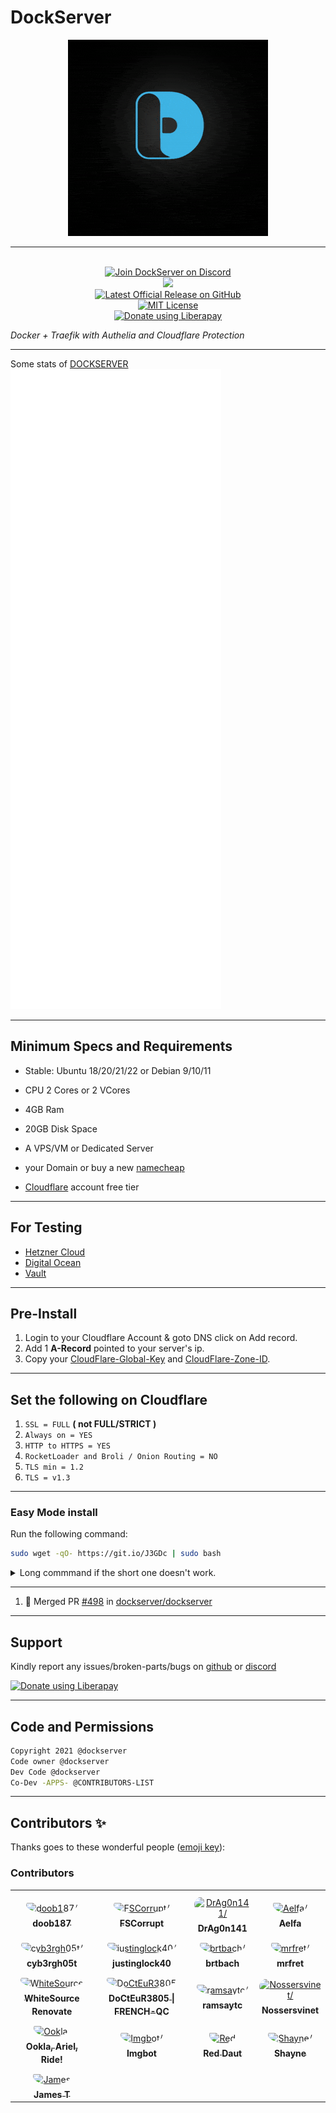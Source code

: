 # **DockServer**

<p align="center">
    <a href="https://dockserver.io">
      <img src="https://raw.githubusercontent.com/dockserver/dockserver/master/wiki/docs/img/dockservee_animated.gif" alt="Join DockServer community">
    </a>
</p>

----- 

<p align="center">
    </br>
    <a href="https://discord.gg/FYSvu83caM">
        <img src="https://discord.com/api/guilds/830478558995415100/widget.png?label=Discord%20Server&logo=discord" alt="Join DockServer on Discord">
    </a>
    </br>
    <img src="https://img.shields.io/liberapay/receives/dockserver.svg?logo=liberapay">
    </br>
    <a href="https://github.com/dockserver/dockserver/releases/latest">
        <img src="https://img.shields.io/github/v/release/dockserver/dockserver?include_prereleases&label=Latest%20Release&logo=github" alt="Latest Official Release on GitHub">
    </a>
    </br>
    <a href="https://github.com/dockserver/dockserver/blob/master/LICENSE">
        <img src="https://img.shields.io/github/license/dockserver/dockserver?label=License&logo=mit" alt="MIT License">
    </a>
    </br>
    <noscript>
      <a href="https://liberapay.com/dockserver/donate">
      <img alt="Donate using Liberapay" src="https://liberapay.com/assets/widgets/donate.svg"></a>
    </noscript>
</p>


_Docker + Traefik with Authelia and Cloudflare Protection_


---

Some stats of [DOCKSERVER](https://dockserver.io)![metrics](https://raw.githubusercontent.com/dockserver/dockserver/master/github-metrics.svg)


--- 


## Minimum Specs and Requirements

- Stable: Ubuntu 18/20/21/22 or Debian 9/10/11

- CPU 2 Cores or 2 VCores
- 4GB Ram
- 20GB Disk Space

- A VPS/VM or Dedicated Server
- your Domain or buy a new [namecheap](https://www.namecheap.com/)
- [Cloudflare](https://dash.cloudflare.com/sign-up) account free tier

---


## For Testing

- [Hetzner Cloud](https://www.hetzner.com/de/cloud)
- [Digital Ocean](https://www.digitalocean.com/)
- [Vault](https://www.vultr.com/)


---


## Pre-Install

1. Login to your Cloudflare Account & goto DNS click on Add record.
1. Add 1 **A-Record** pointed to your server's ip.
1. Copy your [CloudFlare-Global-Key](https://support.cloudflare.com/hc/en-us/articles/200167836-Managing-API-Tokens-and-Keys) and [CloudFlare-Zone-ID](https://support.cloudflare.com/hc/en-us/articles/200167836-Managing-API-Tokens-and-Keys).


---


## Set the following on Cloudflare

1. `SSL = FULL` **( not FULL/STRICT )**
1. `Always on = YES`
1. `HTTP to HTTPS = YES`
1. `RocketLoader and Broli / Onion Routing = NO`
1. `TLS min = 1.2`
1. `TLS = v1.3`


---


### Easy Mode install

Run the following command:

```sh
sudo wget -qO- https://git.io/J3GDc | sudo bash
```

<details>
  <summary>Long commmand if the short one doesn't work.</summary>
  <br />

```sh
sudo wget -qO- https://raw.githubusercontent.com/dockserver/dockserver/master/wgetfile.sh | sudo bash
```

</details>


---

<!--START_SECTION:activity-->

1. 🎉 Merged PR [#498](https://github.com/dockserver/dockserver/pull/498) in [dockserver/dockserver](https://github.com/dockserver/dockserver)
<!--END_SECTION:activity-->


---

## Support

Kindly report any issues/broken-parts/bugs on [github](https://github.com/dockserver/dockserver/issues) or [discord](https://discord.gg/A7h7bKBCVa)

<noscript><a href="https://liberapay.com/dockserver/donate"><img alt="Donate using Liberapay" src="https://liberapay.com/assets/widgets/donate.svg"></a></noscript>

---

## Code and Permissions

```sh
Copyright 2021 @dockserver
Code owner @dockserver
Dev Code @dockserver
Co-Dev -APPS- @CONTRIBUTORS-LIST
```

---

## Contributors ✨

Thanks goes to these wonderful people ([emoji key](https://allcontributors.org/docs/en/emoji-key)):

<!-- ALL-CONTRIBUTORS-LIST:START - Do not remove or modify this section -->
<!-- prettier-ignore-start -->
<!-- markdownlint-disable -->

### Contributors

<table>
<tr>
    <td align="center" style="word-wrap: break-word; width: 75.0; height: 75.0">
        <a href=https://github.com/doob187>
            <img src=https://avatars.githubusercontent.com/u/60312740?v=4 width="50;"  style="border-radius:50%;align-items:center;justify-content:center;overflow:hidden;padding-top:10px" alt=doob187/>
            <br />
            <sub style="font-size:14px"><b>doob187</b></sub>
        </a>
    </td>
    <td align="center" style="word-wrap: break-word; width: 75.0; height: 75.0">
        <a href=https://github.com/fscorrupt>
            <img src=https://avatars.githubusercontent.com/u/45659314?v=4 width="50;"  style="border-radius:50%;align-items:center;justify-content:center;overflow:hidden;padding-top:10px" alt=FSCorrupt/>
            <br />
            <sub style="font-size:14px"><b>FSCorrupt</b></sub>
        </a>
    </td>
    <td align="center" style="word-wrap: break-word; width: 75.0; height: 75.0">
        <a href=https://github.com/drag0n141>
            <img src=https://avatars.githubusercontent.com/u/44865095?v=4 width="50;"  style="border-radius:50%;align-items:center;justify-content:center;overflow:hidden;padding-top:10px" alt=DrAg0n141/>
            <br />
            <sub style="font-size:14px"><b>DrAg0n141</b></sub>
        </a>
    </td>
    <td align="center" style="word-wrap: break-word; width: 75.0; height: 75.0">
        <a href=https://github.com/aelfa>
            <img src=https://avatars.githubusercontent.com/u/60222501?v=4 width="50;"  style="border-radius:50%;align-items:center;justify-content:center;overflow:hidden;padding-top:10px" alt=Aelfa/>
            <br />
            <sub style="font-size:14px"><b>Aelfa</b></sub>
        </a>
    </td>
</tr>
<tr>
    <td align="center" style="word-wrap: break-word; width: 75.0; height: 75.0">
        <a href=https://github.com/cyb3rgh05t>
            <img src=https://avatars.githubusercontent.com/u/5200101?v=4 width="50;"  style="border-radius:50%;align-items:center;justify-content:center;overflow:hidden;padding-top:10px" alt=cyb3rgh05t/>
            <br />
            <sub style="font-size:14px"><b>cyb3rgh05t</b></sub>
        </a>
    </td>
    <td align="center" style="word-wrap: break-word; width: 75.0; height: 75.0">
        <a href=https://github.com/justinglock40>
            <img src=https://avatars.githubusercontent.com/u/23133649?v=4 width="50;"  style="border-radius:50%;align-items:center;justify-content:center;overflow:hidden;padding-top:10px" alt=justinglock40/>
            <br />
            <sub style="font-size:14px"><b>justinglock40</b></sub>
        </a>
    </td>
    <td align="center" style="word-wrap: break-word; width: 75.0; height: 75.0">
        <a href=https://github.com/brtbach>
            <img src=https://avatars.githubusercontent.com/u/24246495?v=4 width="50;"  style="border-radius:50%;align-items:center;justify-content:center;overflow:hidden;padding-top:10px" alt=brtbach/>
            <br />
            <sub style="font-size:14px"><b>brtbach</b></sub>
        </a>
    </td>
    <td align="center" style="word-wrap: break-word; width: 75.0; height: 75.0">
        <a href=https://github.com/mrfret>
            <img src=https://avatars.githubusercontent.com/u/72273384?v=4 width="50;"  style="border-radius:50%;align-items:center;justify-content:center;overflow:hidden;padding-top:10px" alt=mrfret/>
            <br />
            <sub style="font-size:14px"><b>mrfret</b></sub>
        </a>
    </td>
</tr>
<tr>
    <td align="center" style="word-wrap: break-word; width: 75.0; height: 75.0">
        <a href=https://github.com/renovate-bot>
            <img src=https://avatars.githubusercontent.com/u/25180681?v=4 width="50;"  style="border-radius:50%;align-items:center;justify-content:center;overflow:hidden;padding-top:10px" alt=WhiteSource Renovate/>
            <br />
            <sub style="font-size:14px"><b>WhiteSource Renovate</b></sub>
        </a>
    </td>
    <td align="center" style="word-wrap: break-word; width: 75.0; height: 75.0">
        <a href=https://github.com/dan3805>
            <img src=https://avatars.githubusercontent.com/u/35934387?v=4 width="50;"  style="border-radius:50%;align-items:center;justify-content:center;overflow:hidden;padding-top:10px" alt=DoCtEuR3805 | FRENCH-QC/>
            <br />
            <sub style="font-size:14px"><b>DoCtEuR3805 | FRENCH-QC</b></sub>
        </a>
    </td>
    <td align="center" style="word-wrap: break-word; width: 75.0; height: 75.0">
        <a href=https://github.com/ramsaytc>
            <img src=https://avatars.githubusercontent.com/u/16809662?v=4 width="50;"  style="border-radius:50%;align-items:center;justify-content:center;overflow:hidden;padding-top:10px" alt=ramsaytc/>
            <br />
            <sub style="font-size:14px"><b>ramsaytc</b></sub>
        </a>
    </td>
    <td align="center" style="word-wrap: break-word; width: 75.0; height: 75.0">
        <a href=https://github.com/Nossersvinet>
            <img src=https://avatars.githubusercontent.com/u/83166809?v=4 width="50;"  style="border-radius:50%;align-items:center;justify-content:center;overflow:hidden;padding-top:10px" alt=Nossersvinet/>
            <br />
            <sub style="font-size:14px"><b>Nossersvinet</b></sub>
        </a>
    </td>
</tr>
<tr>
    <td align="center" style="word-wrap: break-word; width: 75.0; height: 75.0">
        <a href=https://github.com/ookla-ariel-ride>
            <img src=https://avatars.githubusercontent.com/u/42082417?v=4 width="50;"  style="border-radius:50%;align-items:center;justify-content:center;overflow:hidden;padding-top:10px" alt=Ookla, Ariel, Ride!/>
            <br />
            <sub style="font-size:14px"><b>Ookla, Ariel, Ride!</b></sub>
        </a>
    </td>
    <td align="center" style="word-wrap: break-word; width: 75.0; height: 75.0">
        <a href=https://github.com/ImgBotApp>
            <img src=https://avatars.githubusercontent.com/u/31427850?v=4 width="50;"  style="border-radius:50%;align-items:center;justify-content:center;overflow:hidden;padding-top:10px" alt=Imgbot/>
            <br />
            <sub style="font-size:14px"><b>Imgbot</b></sub>
        </a>
    </td>
    <td align="center" style="word-wrap: break-word; width: 75.0; height: 75.0">
        <a href=https://github.com/RedDaut>
            <img src=https://avatars.githubusercontent.com/u/78737369?v=4 width="50;"  style="border-radius:50%;align-items:center;justify-content:center;overflow:hidden;padding-top:10px" alt=Red Daut/>
            <br />
            <sub style="font-size:14px"><b>Red Daut</b></sub>
        </a>
    </td>
    <td align="center" style="word-wrap: break-word; width: 75.0; height: 75.0">
        <a href=https://github.com/Shayne55434>
            <img src=https://avatars.githubusercontent.com/u/37595910?v=4 width="50;"  style="border-radius:50%;align-items:center;justify-content:center;overflow:hidden;padding-top:10px" alt=Shayne/>
            <br />
            <sub style="font-size:14px"><b>Shayne</b></sub>
        </a>
    </td>
</tr>
<tr>
    <td align="center" style="word-wrap: break-word; width: 75.0; height: 75.0">
        <a href=https://github.com/townsmcp>
            <img src=https://avatars.githubusercontent.com/u/14061617?v=4 width="50;"  style="border-radius:50%;align-items:center;justify-content:center;overflow:hidden;padding-top:10px" alt=James T/>
            <br />
            <sub style="font-size:14px"><b>James T</b></sub>
        </a>
    </td>
</tr>
</table>
<!-- markdownlint-restore -->
<!-- prettier-ignore-end -->

<!-- ALL-CONTRIBUTORS-LIST:END -->



